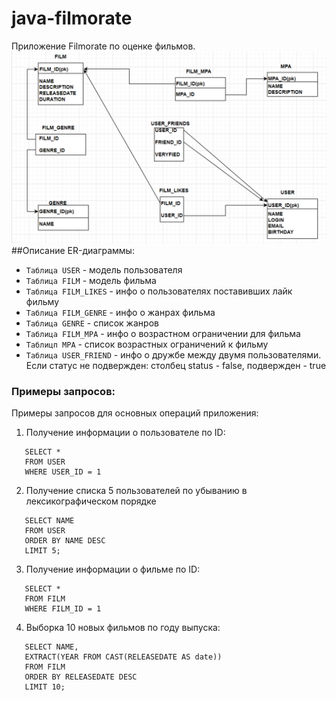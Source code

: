 # java-filmorate
Приложение Filmorate по оценке фильмов.
![ERD](https://github.com/v01cecrack/java-filmorate/blob/main/erdfilmorate.png)
##Описание ER-диаграммы:
* `Таблица USER` - модель пользователя
* `Таблица FILM` - модель фильма
* `Таблица FILM_LIKES` - инфо о пользователях поставивших лайк фильму
* `Таблица FILM_GENRE` - инфо о жанрах фильма
* `Таблица GENRE` - список жанров
* `Таблица FILM_MPA` - инфо о возрастном ограничении для фильма
* `Таблицп MPA` - список возрастных ограничений к фильму
* `Таблица USER_FRIEND` - инфо о дружбе между двумя пользователями. Если статус не подвержден: столбец status - false, подвержден - true
### Примеры запросов:
Примеры запросов для основных операций приложения:
1. Получение информации о пользователе по ID:
```
   SELECT *
   FROM USER
   WHERE USER_ID = 1
```
2. Получение списка 5 пользователей по убыванию в лексикографическом порядке
```
   SELECT NAME
   FROM USER
   ORDER BY NAME DESC
   LIMIT 5;
```
3. Получение информации о фильме по ID:
```
   SELECT *
   FROM FILM
   WHERE FILM_ID = 1
```
4. Выборка 10 новых фильмов по году выпуска:
```
   SELECT NAME,
   EXTRACT(YEAR FROM CAST(RELEASEDATE AS date))
   FROM FILM
   ORDER BY RELEASEDATE DESC
   LIMIT 10;
```

